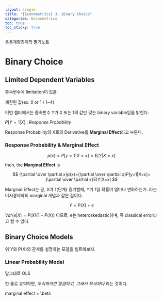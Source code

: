 ```yaml
---
layout: single
title: "[Econometrics] 3. Binary Choice"
categories: Econometrics
toc: true
toc_sticky: true
---
```


응용계량경제학 필기노트



# Binary Choice



## Limited Dependent Variables

종속변수에 limitation이 있음

제한된 값(ex. 0 or 1 / 1~4)

이번 챕터에서는 종속변수 Y가 0 또는 1의 값만 갖는 binary variable임을 밝힌다.

$P[Y=1|X] \;:\; Response\; Probability$

Response Probability의 X로의 Derivative를 **Marginal Effect**라고 부른다.



### Response Probability & Marginal Effect


$$
p(x)=P[y=1|X=x]=E[Y|X=x]
$$


then, the **Marginal Effect** is


$$
{\partial \over \partial x}p(x)={\partial \over \partial x}P[y=1|X=x]={\partial \over \partial x}E[Y|X=x]
$$


Marginal Effect는 곧, X가 1(단계) 증가할때, Y가 1일 확률이 얼마나 변화하는가. 라는 미시경제학의 marginal 개념과 같은 결이다.


$$
Y=P(X)+e
$$


$Var(e|X)=P(X)(1-P(X))$ 이므로, e는 heteroskedastic하며, 즉 classical error라고 할 수 없다.



## Binary Choice Models

위 Y와 P(X)의 관계를 설명하는 모델을 빌트해보자.



### Linear Probability Model

말그대로 OLS

한 줄로 요약하면, *무식하지만 깔끔하고, 그래서 무식하다* 라는 것이다.



marginal effect = \beta

























